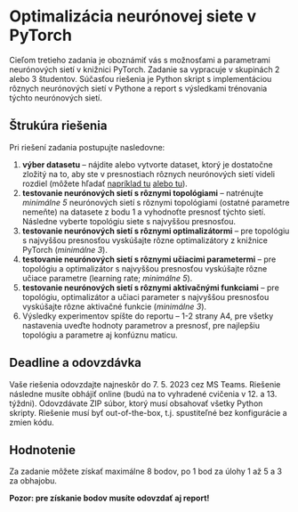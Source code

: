 # Optimalizácia neurónovej siete v PyTorch

Cieľom tretieho zadania je oboznámiť vás s možnosťami a parametrami neurónových sietí v knižnici PyTorch. Zadanie sa vypracuje v skupinách 2 alebo 3 študentov. Súčasťou riešenia je Python skript s implementáciou rôznych neurónových sietí v Pythone a report s výsledkami trénovania týchto neurónových sietí.

## Štrukúra riešenia
Pri riešení zadania postupujte nasledovne:

1. **výber datasetu** – nájdite alebo vytvorte dataset, ktorý je dostatočne zložitý na to, aby ste v presnostiach rôznych neurónových sietí videli rozdiel (môžete hľadať [napríklad tu](https://archive.ics.uci.edu/ml/datasets.php) [alebo tu](https://www.kaggle.com/datasets)).
2. **testovanie neurónových sietí s rôznymi topológiami** – natrénujte *minimálne 5* neurónových sietí s rôznymi topológiami (ostatné parametre nemeňte) na datasete z bodu 1 a vyhodnoťte presnosť týchto sietí. Následne vyberte topológiu siete s najvyššou presnosťou.
3. **testovanie neurónových sietí s rôznymi optimalizátormi** – pre topológiu s najvyššou presnosťou vyskúšajte rôzne optimalizátory z knižnice PyTorch (*minimálne 3*).
4. **testovanie neurónových sietí s rôznymi učiacimi parametermi** – pre topológiu a optimalizátor s najvyššou presnosťou vyskúšajte rôzne učiace parametre (learning rate; *minimálne 5*).
5. **testovanie neurónových sietí s rôznymi aktivačnými funkciami** – pre topológiu, optimalizátor a učiaci parameter s najvyššou presnosťou vyskúšajte rôzne aktivačné funkcie (*minimálne 3*).
6. Výsledky experimentov spíšte do reportu – 1-2 strany A4, pre všetky nastavenia uveďte hodnoty parametrov a presnosť, pre najlepšiu topológiu a parametre aj konfúznu maticu.

## Deadline a odovzdávka
Vaše riešenia odovzdajte najneskôr do 7. 5. 2023 cez MS Teams. Riešenie následne musíte obhájiť online (budú na to vyhradené cvičenia v 12. a 13. týždni). Odovzdávate ZIP súbor, ktorý musí obsahovať všetky Python skripty. Riešenie musí byť out-of-the-box, t.j. spustiteľné bez konfigurácie a zmien kódu.

## Hodnotenie
Za zadanie môžete získať maximálne 8 bodov, po 1 bod za úlohy 1 až 5 a 3 za obhajobu.

**Pozor: pre získanie bodov musíte odovzdať aj report!**
